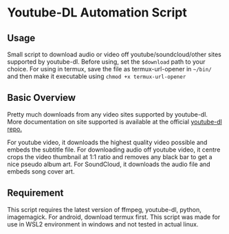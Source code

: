 # Youtube-DL Automation Script

## Usage
Small script to download audio or video off youtube/soundcloud/other sites supported by youtube-dl. Before using, set the ```$download``` path to your choice. For using in termux, save the file as termux-url-opener in ```~/bin/``` and then make it executable using ```chmod +x termux-url-opener ```

## Basic Overview
Pretty much downloads from any video sites supported by youtube-dl. More documentation on site supported is available at the official <a href="https://ytdl-org.github.io/youtube-dl/index.html">youtube-dl repo.</a>

For youtube video, it downloads the highest quality video possible and embeds the subtitle file. 
For downloading audio off youtube video, it centre crops the video thumbnail at 1:1 ratio and removes any black bar to get a nice pseudo  album art. 
For SoundCloud, it downloads the audio file and embeds song cover art.

## Requirement
This script requires the latest version of ffmpeg, youtube-dl, python, imagemagick. For android, download termux first. This script was made for use in WSL2 environment in windows and not tested in actual linux.
